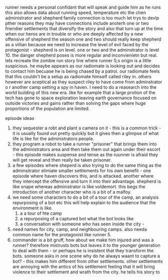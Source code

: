 runner needs a personal confidant that will speak and guide him as he runs this also allows data about running speed, temperature etc
the chen administrator and shepherd family connection is too much let trys to devlp pther reasons they may have connections
include anoterh one or two friendier settlements that diversify the story and also that turn up at the time when our heros are in trouble or who are deeply affected by a new offensive of shepherd
the season one and two should really keep shepherd as a villian because we need to increase the level of evil faced by the protagonist - shepherd is on level. one or two and the adminstrator is level 10.  the danger shepherd poses is more regular and inconvienietn but real.  
lets recreate the zombie run story line where runner 5;s origin is a little suspicious.  he maybe appears as our radiomate is looking out and decides to contact him becuase he is being chased by a patrol.  our radiomate feels that this couldn't be a setup as radiomate himself called riley in. others however are sceptical as they suspect riley to have come from adminstrator o r another camp setting a spy in haven.
I need to do a reasearch into the world building of this new era. like for example that a large protion of the tech has gone to space exploration leaving earth governance focused on outside victories and gains rather than solving the gaps where huge proportions of the population are limited.


episode ideas 
1. they sequester a robt and plant a camera on it - this is a common trick - it is usually found out pretty quickly but it gives then a glimpse of what life is like for the administrators people.
2. they program a robot to take a runner "prisoner" that brings them into the administrators area and then take them out again under their escort - this episode makes suspense and tense as the ruunner is afraid they will get reveal and then really be taken prisoner.
3. a few episodes where sheperd is also trying to do the same thing as the adminsitrator elimiate smaller settlements for his own benefit - one episode where haven discovers this, and is attacked. another where they intercept the offensive and turn it into their advantage. shepherd is like snape whereas administrator is like voldemort. this begs the introduction of another character who is a bit of a malfoy.
4. we need some characters to do a bit of a tour of the camp, an analysis repurposing of a bot etc this will help explain to the audience that the environment is like. 
	1. a a tour of hte camp
	2. a repurposing of a captured bot what the bot looks like
	3. a conversation with someone who has seen inside the city - 
5. need names for city, camp, and neighbouring camps.  also needa common name for the protagonist like runner 5.
6. commander is a bit gruff, how about we make him injured and was a runner? therefore mistrusts bots but leaves it to the younger generation to deal with them - or perhaps he is insistent that they transform the bots.  someone asks in one scene why do he always waant to capture a bot? - this makes him different from other settlements.  other settlements are annoying with the antics of his settlement feeling that it will bring violence to their settlement and wrath from the city. he tells his story to 